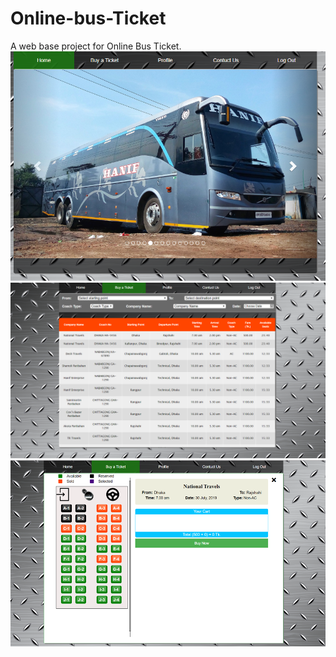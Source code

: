 # Online-bus-Ticket
A web base project for Online Bus Ticket.
<img src="https://github.com/shahriar75/Online-bus-Ticket/blob/master/bus%20ticket/1.PNG">
<img src="https://github.com/shahriar75/Online-bus-Ticket/blob/master/bus%20ticket/2.png">
<img src="https://github.com/shahriar75/Online-bus-Ticket/blob/master/bus%20ticket/3.png">

